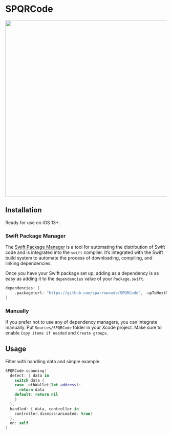 # SPQRCode

<img src="https://user-images.githubusercontent.com/10995774/159240125-e95bdd73-63e8-42a7-b2fc-a3073f2d3f2b.PNG" height="550"/>

## Installation

Ready for use on iOS 13+.

### Swift Package Manager

The [Swift Package Manager](https://swift.org/package-manager/) is a tool for automating the distribution of Swift code and is integrated into the `swift` compiler. It’s integrated with the Swift build system to automate the process of downloading, compiling, and linking dependencies.

Once you have your Swift package set up, adding as a dependency is as easy as adding it to the `dependencies` value of your `Package.swift`.

```swift
dependencies: [
    .package(url: "https://github.com/sparrowcode/SPQRCode", .upToNextMajor(from: "1.0.1"))
]
```

### Manually

If you prefer not to use any of dependency managers, you can integrate manually. Put `Sources/SPQRCode` folder in your Xcode project. Make sure to enable `Copy items if needed` and `Create groups`.

## Usage

Filter with handling data and simple example.

```swift
SPQRCode.scanning(
  detect: { data in
    switch data {
    case .ethWallet(let address):
      return data
    default: return nil
    }
  }, 
  handled: { data, controller in
    controller.dismiss(animated: true)
  },
  on: self
)
```
